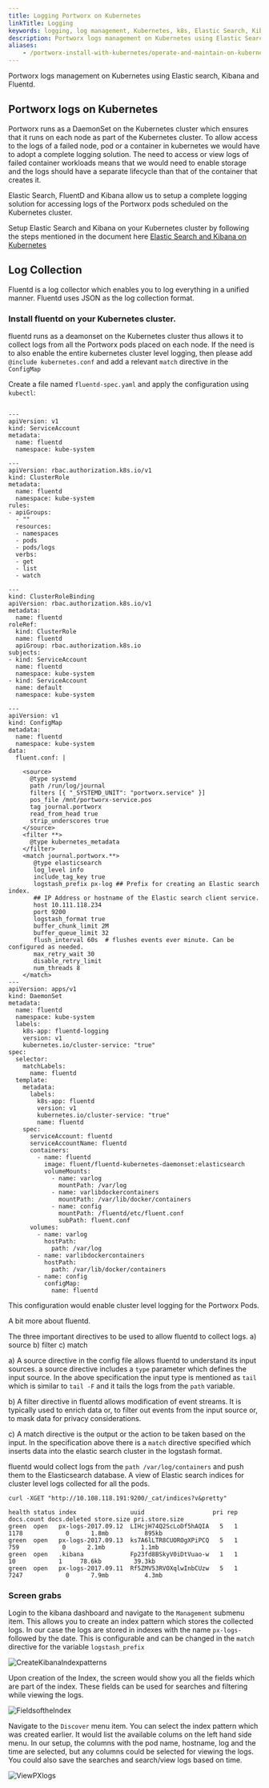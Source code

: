 ```yaml
---
title: Logging Portworx on Kubernetes
linkTitle: Logging
keywords: logging, log management, Kubernetes, k8s, Elastic Search, Kibana, Fluentd
description: Portworx logs management on Kubernetes using Elastic Search, Kibana, and Fluentd.
aliases:
    - /portworx-install-with-kubernetes/operate-and-maintain-on-kubernetes/monitoring/logmanagement-efk-k8s/
---
```

Portworx logs management on Kubernetes using Elastic search, Kibana and Fluentd.

## Portworx logs on Kubernetes
Portworx runs as a DaemonSet on the Kubernetes cluster which ensures that it runs on each node as part of the Kubernetes cluster. To allow access to the logs of a failed node, pod or a container in kubernetes we would have to adopt a complete logging solution. The need to access or view logs of failed container workloads means that we would need to enable storage and the logs should have a separate lifecycle than that of the container that creates it.

Elastic Search, FluentD and Kibana allow us to setup a complete logging solution for accessing logs of the Portworx pods scheduled on the Kubernetes cluster.

Setup Elastic Search and Kibana on your Kubernetes cluster by following the steps mentioned in the document here
[Elastic Search and Kibana on Kubernetes](/operations/operate-kubernetes/application-install-with-kubernetes/elastic-search-and-kibana)

## Log Collection
Fluentd is a log collector which enables you to log everything in a unified manner. Fluentd uses JSON as the log collection format.

### Install fluentd on your Kubernetes cluster.
fluentd runs as a deamonset on the Kubernetes cluster thus allows it to collect logs from all the Portworx pods placed on each node.
If the need is to also enable the entire kubernetes cluster level logging, then please add `@include kubernetes.conf` and add a relevant `match` directive in the `ConfigMap`

Create a file named ```fluentd-spec.yaml``` and apply the configuration using `kubectl`:

```text

---
apiVersion: v1
kind: ServiceAccount
metadata:
  name: fluentd
  namespace: kube-system

---
apiVersion: rbac.authorization.k8s.io/v1
kind: ClusterRole
metadata:
  name: fluentd
  namespace: kube-system
rules:
- apiGroups:
  - ""
  resources:
  - namespaces
  - pods
  - pods/logs
  verbs:
  - get
  - list
  - watch

---
kind: ClusterRoleBinding
apiVersion: rbac.authorization.k8s.io/v1
metadata:
  name: fluentd
roleRef:
  kind: ClusterRole
  name: fluentd
  apiGroup: rbac.authorization.k8s.io
subjects:
- kind: ServiceAccount
  name: fluentd
  namespace: kube-system
- kind: ServiceAccount
  name: default
  namespace: kube-system

---
apiVersion: v1
kind: ConfigMap
metadata:
  name: fluentd
  namespace: kube-system
data:
  fluent.conf: |

    <source>
      @type systemd
      path /run/log/journal
      filters [{ "_SYSTEMD_UNIT": "portworx.service" }]
      pos_file /mnt/portworx-service.pos
      tag journal.portworx
      read_from_head true
      strip_underscores true
    </source>
    <filter **>
      @type kubernetes_metadata
    </filter>
    <match journal.portworx.**>
       @type elasticsearch
       log_level info
       include_tag_key true
       logstash_prefix px-log ## Prefix for creating an Elastic search index.
       ## IP Address or hostname of the Elastic search client service.
       host 10.111.118.234
       port 9200
       logstash_format true
       buffer_chunk_limit 2M
       buffer_queue_limit 32
       flush_interval 60s  # flushes events ever minute. Can be configured as needed.
       max_retry_wait 30
       disable_retry_limit
       num_threads 8
    </match>
---
apiVersion: apps/v1
kind: DaemonSet
metadata:
  name: fluentd
  namespace: kube-system
  labels:
    k8s-app: fluentd-logging
    version: v1
    kubernetes.io/cluster-service: "true"
spec:
  selector:
    matchLabels:
      name: fluentd
  template:
    metadata:
      labels:
        k8s-app: fluentd
        version: v1
        kubernetes.io/cluster-service: "true"
        name: fluentd
    spec:
      serviceAccount: fluentd
      serviceAccountName: fluentd
      containers:
        - name: fluentd
          image: fluent/fluentd-kubernetes-daemonset:elasticsearch
          volumeMounts:
            - name: varlog
              mountPath: /var/log
            - name: varlibdockercontainers
              mountPath: /var/lib/docker/containers
            - name: config
              mountPath: /fluentd/etc/fluent.conf
              subPath: fluent.conf
      volumes:
        - name: varlog
          hostPath:
            path: /var/log
        - name: varlibdockercontainers
          hostPath:
            path: /var/lib/docker/containers
        - name: config
          configMap:
            name: fluentd
```

This configuration would enable cluster level logging for the Portworx Pods.

A bit more about fluentd.

The three important directives to be used to allow fluentd to collect logs.
a) source
b) filter
c) match

a) A source directive in the config file allows fluentd to understand its input sources. a source directive includes a `type` parameter which defines the input source. In the above specification the input type is mentioned as `tail` which is similar to `tail -F` and it tails the logs from the `path` variable.

b) A filter directive in fluentd allows modification of event streams. It is typically used to enrich data or, to filter out events from the input source or, to mask data for privacy considerations.

c) A match directive is the output or the action to be taken based on the input. In the specification above there is a `match` directive specified which inserts data into the elastic search cluster in the logstash format.

fluentd would collect logs from the `path /var/log/containers` and push them to the Elasticsearch database.
A view of Elastic search indices for cluster level logs collected for all the pods.

```text
curl -XGET "http://10.108.118.191:9200/_cat/indices?v&pretty"
```

```output
health status index               uuid                   pri rep docs.count docs.deleted store.size pri.store.size
green  open   px-logs-2017.09.12  LIHcjH74Q2ScLoDf5hAQIA   5   1       1178            0      1.8mb          895kb
green  open   px-logs-2017.09.13  ks7A6lLTR8CUOROgXPiPCQ   5   1        759            0      2.1mb          1.1mb
green  open   .kibana             Fp23fd8BSkyV0iDtVuao-w   1   1         10            1     78.6kb         39.3kb
green  open   px-logs-2017.09.11  Rf5ZMV53RVOXqlwInbCUzw   5   1       7247            0      7.9mb          4.3mb
```

### Screen grabs

Login to the kibana dashboard and navigate to the `Management` submenu item. This allows you to create an index pattern which stores the collected logs. In our case the logs are stored in indexes with the name `px-logs-` followed by the date. This is configurable and can be changed in the `match` directive for the variable `logstash_prefix`

![CreateKibanaIndexpatterns](/img/kibana-px-index-pattern.png)

Upon creation of the Index, the screen would show you all the fields which are part of the index. These fields can be used for searches and filtering while viewing the logs.

![FieldsoftheIndex](/img/px-logs-fields.png)

Navigate to the `Discover` menu item. You can select the index pattern which was created earlier. It would list the available colums on the left hand side menu. In our setup, the columns with the pod name, hostname, log and the time are selected, but any columns could be selected for viewing the logs. You could also save the searches and search/view logs based on time.

![ViewPXlogs](/img/view-px-logs.png)
